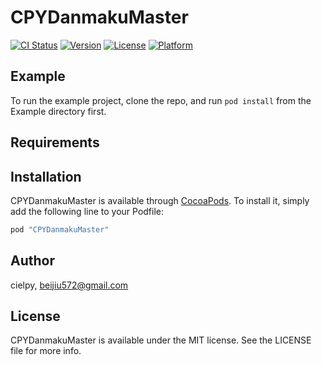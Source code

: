 # CPYDanmakuMaster

[![CI Status](http://img.shields.io/travis/cielpy/CPYDanmakuMaster.svg?style=flat)](https://travis-ci.org/cielpy/CPYDanmakuMaster)
[![Version](https://img.shields.io/cocoapods/v/CPYDanmakuMaster.svg?style=flat)](http://cocoapods.org/pods/CPYDanmakuMaster)
[![License](https://img.shields.io/cocoapods/l/CPYDanmakuMaster.svg?style=flat)](http://cocoapods.org/pods/CPYDanmakuMaster)
[![Platform](https://img.shields.io/cocoapods/p/CPYDanmakuMaster.svg?style=flat)](http://cocoapods.org/pods/CPYDanmakuMaster)

## Example

To run the example project, clone the repo, and run `pod install` from the Example directory first.

## Requirements

## Installation

CPYDanmakuMaster is available through [CocoaPods](http://cocoapods.org). To install
it, simply add the following line to your Podfile:

```ruby
pod "CPYDanmakuMaster"
```

## Author

cielpy, beijiu572@gmail.com

## License

CPYDanmakuMaster is available under the MIT license. See the LICENSE file for more info.
